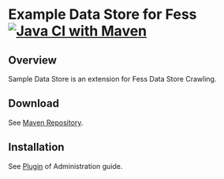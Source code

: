 Example Data Store for Fess
[![Java CI with Maven](https://github.com/codelibs/fess-ds-example/actions/workflows/maven.yml/badge.svg)](https://github.com/codelibs/fess-ds-example/actions/workflows/maven.yml)
==========================

## Overview

Sample Data Store is an extension for Fess Data Store Crawling.

## Download

See [Maven Repository](http://central.maven.org/maven2/org/codelibs/fess/fess-ds-example/).

## Installation

See [Plugin](https://fess.codelibs.org/13.11/admin/plugin-guide.html) of Administration guide.
